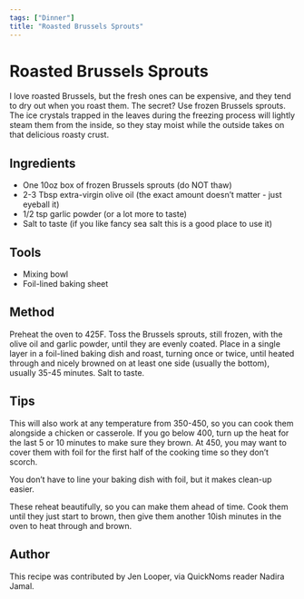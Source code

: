 ```yaml
---
tags: ["Dinner"]
title: "Roasted Brussels Sprouts"
---
```


<TagLinks />

# Roasted Brussels Sprouts

I love roasted Brussels, but the fresh ones can be expensive, and they tend to dry out when you roast them. The secret? Use frozen Brussels sprouts. The ice crystals trapped in the leaves during the freezing process will lightly steam them from the inside, so they stay moist while the outside takes on that delicious roasty crust.

## Ingredients

- One 10oz box of frozen Brussels sprouts (do NOT thaw)
- 2-3 Tbsp extra-virgin olive oil (the exact amount doesn’t matter - just eyeball it)
- 1/2 tsp garlic powder (or a lot more to taste)
- Salt to taste (if you like fancy sea salt this is a good place to use it)

## Tools

- Mixing bowl
- Foil-lined baking sheet

## Method

Preheat the oven to 425F. Toss the Brussels sprouts, still frozen, with the olive oil and garlic powder, until they are evenly coated. Place in a single layer in a foil-lined baking dish and roast, turning once or twice, until heated through and nicely browned on at least one side (usually the bottom), usually 35-45 minutes. Salt to taste.

## Tips

This will also work at any temperature from 350-450, so you can cook them alongside a chicken or casserole. If you go below 400, turn up the heat for the last 5 or 10 minutes to make sure they brown. At 450, you may want to cover them with foil for the first half of the cooking time so they don’t scorch.

You don’t have to line your baking dish with foil, but it makes clean-up easier.

These reheat beautifully, so you can make them ahead of time. Cook them until they just start to brown, then give them another 10ish minutes in the oven to heat through and brown.

## Author

This recipe was contributed by Jen Looper, via QuickNoms reader Nadira Jamal.